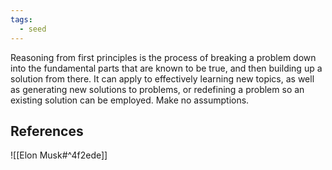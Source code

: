 ```yaml
---
tags:
  - seed
---
```

 Reasoning from first principles is the process of breaking a problem down into the fundamental parts that are known to be true, and then building up a solution from there. It can apply to effectively learning new topics, as well as generating new solutions to problems, or redefining a problem so an existing solution can be employed. Make no assumptions.

## References

![[Elon Musk#^4f2ede]]